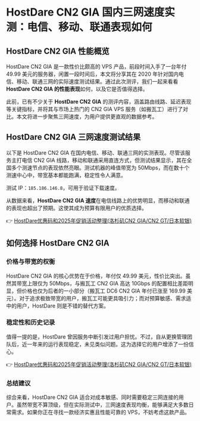 # HostDare CN2 GIA 国内三网速度实测：电信、移动、联通表现如何

## HostDare CN2 GIA 性能概览

HostDare CN2 GIA 是一款性价比颇高的 VPS 产品，前段时间入手了一台年付 49.99 美元的服务器，闲置一段时间后，本文将分享其在 2020 年针对国内电信、移动、联通三网的实际速度测试结果。通过此次测评，我们一起来看看 **HostDare CN2 GIA 的性能表现**如何，以及它是否值得选择。

此前，已有不少关于 **HostDare CN2 GIA** 的测评内容，涵盖路由线路、延迟表现等关键指标，并将其与市场上热门的 CN2 GIA VPS 服务（如搬瓦工）进行了对比。本文将进一步聚焦三网速度，为用户提供更直观的数据参考。

## HostDare CN2 GIA 三网速度测试结果

以下是 HostDare CN2 GIA 在国内电信、移动、联通三网的实测表现。尽管该服务主打电信 CN2 GIA 线路，移动和联通采用直连方式，但测试结果显示，其在全国多个测速节点的表现依然亮眼。测试机器的峰值带宽为 50Mbps，而在数十个测速中心中，带宽基本都能跑满，稳定性令人满意。

测试 IP：`185.186.146.8`，可用于验证下载速度。

从数据来看，**HostDare CN2 GIA 速度**在电信线路上的优势明显，而移动和联通的表现也超出了预期。这使其成为预算有限用户的优质选择。

👉 [HostDare优惠码和2025年促销活动整理(洛杉矶CN2 GIA/CN2 GT/日本软银)](https://bit.ly/hostdare)

## 如何选择 HostDare CN2 GIA

### 价格与带宽的权衡

HostDare CN2 GIA 的核心优势在于价格，年付仅 49.99 美元，性价比突出。虽然其带宽上限仅为 50Mbps，与搬瓦工 CN2 GIA 高达 10Gbps 的配置相比差距明显，但价格也仅为后者的一小部分（搬瓦工 DC6 CN2 GIA 年付已涨至 169.99 美元）。对于追求极致带宽的用户，搬瓦工可能更具吸引力；而对预算敏感、需求适中的用户，HostDare 则是不错的替代方案。

### 稳定性和历史记录

值得一提的是，HostDare 曾因服务中断引发过用户担忧。不过，自从更换管理团队后，近一年来的运行表现稳定，未见类似问题。这为选择它的用户增添了一份信心。

👉 [HostDare优惠码和2025年促销活动整理(洛杉矶CN2 GIA/CN2 GT/日本软银)](https://bit.ly/hostdare)

### 总结建议

综合来看，HostDare CN2 GIA 适合对成本敏感、同时需要稳定三网连接的用户。虽然带宽不算顶级，但在实际测试中，三网速度表现均衡，能够满足大多数日常需求。如果你正在寻找一款经济实惠且性能可靠的 VPS，不妨考虑这款产品。